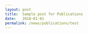 ```yaml
---
layout: post
title:  Sample post for Publications
date:   2018-01-01
permalink: /news/publications/test
---
```

